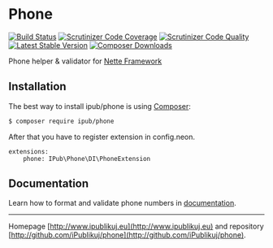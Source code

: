 # Phone

[![Build Status](https://img.shields.io/travis/iPublikuj/phone.svg?style=flat-square)](https://travis-ci.org/iPublikuj/phone)
[![Scrutinizer Code Coverage](https://img.shields.io/scrutinizer/coverage/g/iPublikuj/phone.svg?style=flat-square)](https://scrutinizer-ci.com/g/iPublikuj/phone/?branch=master)
[![Scrutinizer Code Quality](https://img.shields.io/scrutinizer/g/iPublikuj/phone.svg?style=flat-square)](https://scrutinizer-ci.com/g/iPublikuj/phone/?branch=master)
[![Latest Stable Version](https://img.shields.io/packagist/v/ipub/phone.svg?style=flat-square)](https://packagist.org/packages/ipub/phone)
[![Composer Downloads](https://img.shields.io/packagist/dt/ipub/phone.svg?style=flat-square)](https://packagist.org/packages/ipub/phone)

Phone helper & validator for [Nette Framework](http://nette.org/)

## Installation

The best way to install ipub/phone is using  [Composer](http://getcomposer.org/):

```sh
$ composer require ipub/phone
```

After that you have to register extension in config.neon.

```neon
extensions:
	phone: IPub\Phone\DI\PhoneExtension
```

## Documentation

Learn how to format and validate phone numbers in [documentation](https://github.com/iPublikuj/phone/blob/master/docs/en/index.md).

***
Homepage [http://www.ipublikuj.eu](http://www.ipublikuj.eu) and repository [http://github.com/iPublikuj/phone](http://github.com/iPublikuj/phone).
